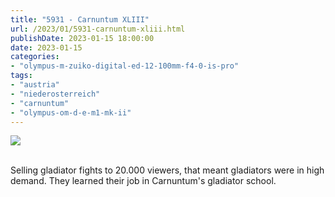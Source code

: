 ```yaml
---
title: "5931 - Carnuntum XLIII"
url: /2023/01/5931-carnuntum-xliii.html
publishDate: 2023-01-15 18:00:00
date: 2023-01-15
categories:
- "olympus-m-zuiko-digital-ed-12-100mm-f4-0-is-pro"
tags:
- "austria"
- "niederosterreich"
- "carnuntum"
- "olympus-om-d-e-m1-mk-ii"
---
```

<div class="container">
<div class="center"><a target="_blank" href="https://d25zfm9zpd7gm5.cloudfront.net/1200x1200/2019/20190922_110015_lr.jpg"><img class="webfeedsFeaturedVisual" src="https://d25zfm9zpd7gm5.cloudfront.net/0600x0600/2019/20190922_110015_lr.jpg" /></a></div>
</div>
<br />

Selling gladiator fights to 20.000 viewers, that meant
gladiators were in high demand. They learned their job in
Carnuntum's gladiator school.
